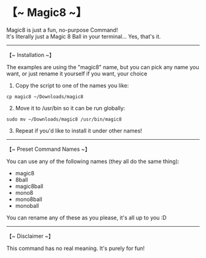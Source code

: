 # 【~ Magic8 ~】

Magic8 is just a fun, no-purpose Command!  
It's literally just a Magic 8 Ball in your terminal... Yes, that's it.

---

【~ Installation ~】

The examples are using the "magic8" name, but you can pick any name you want, or just rename it yourself if you want, your choice


1. Copy the script to one of the names you like:
```
cp magic8 ~/Downloads/magic8
```

2. Move it to /usr/bin so it can be run globally:
```
sudo mv ~/Downloads/magic8 /usr/bin/magic8
```

3. Repeat if you'd like to install it under other names!

---

【~ Preset Command Names ~】

You can use any of the following names (they all do the same thing):


- magic8
- 8ball
- magic8ball
- mono8
- mono8ball
- monoball


You can rename any of these as you please, it's all up to you :D 

---

【~ Disclaimer ~】

This command has no real meaning. It's purely for fun!
